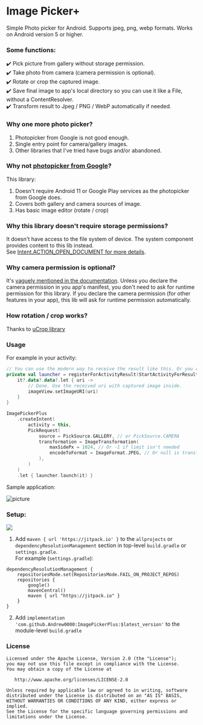 # Image Picker+

Simple Photo picker for Android. Supports jpeg, png, webp formats. Works on Android version 5 or higher.

### Some functions:  
✔️ Pick picture from gallery without storage permission.  
✔️ Take photo from camera (camera permission is optional).  
✔️ Rotate or crop the captured image.  
✔️ Save final image to app's local directory so you can use it like a File, without a ContentResolver.  
✔️ Transform result to Jpeg / PNG / WebP automatically if needed.  

### Why one more photo picker?
1. Photopicker from Google is not good enough.
2. Single entry point for camera/gallery images.
3. Other libraries that I've tried have bugs and/or abandoned.

### Why not [photopicker from Google](https://developer.android.com/training/data-storage/shared/photopicker)?  
This library:  
1. Doesn't require Android 11 or Google Play services as the photopicker from Google does.
2. Covers both gallery and camera sources of image.
3. Has basic image editor (rotate / crop)

### Why this library doesn't require storage permissions?  
It doesn't have access to the file system of device. The system component provides content to this lib instead.  
See [Intent.ACTION_OPEN_DOCUMENT for more details](https://developer.android.com/training/data-storage/shared/documents-files).

### Why camera permission is optional?  
It's [vaguely mentioned in the documentation](https://developer.android.com/reference/android/provider/MediaStore#ACTION_IMAGE_CAPTURE). 
Unless you declare the camera permission in you app's manifest, you don't need to ask for runtime permission for this library.
If you declare the camera permission (for other features in your app), this lib will ask for runtime permission automatically.

### How rotation / crop works?
Thanks to [uCrop library](https://github.com/Yalantis/uCrop)

### Usage
For example in your activity:
```kotlin
// You can use the modern way to receive the result like this. Or you can use onActivityResult().
private val launcher = registerForActivityResult(StartActivityForResult()) {
    it?.data?.data?.let { uri ->
        // Done. Use the received uri with captured image inside.
        imageView.setImageURI(uri)
    }
}

ImagePickerPlus
    .createIntent(
        activity = this,
        PickRequest(
            source = PickSource.GALLERY, // or PickSource.CAMERA
            transformation = ImageTransformation(
                maxSidePx = 1024, // Or -1 if limit isn't needed
                encodeToFormat = ImageFormat.JPEG, // Or null is transformation isn't needed
            ),
        )
    )
    .let { launcher.launch(it) }
```

Sample application:  

![picture](https://github.com/Andrew0000/ImagePickerPlus/raw/master/files/device-2023-05-01-193102.gif)


### Setup:  

[![](https://jitpack.io/v/Andrew0000/ImagePickerPlus.svg)](https://jitpack.io/#Andrew0000/ImagePickerPlus)

1. Add `maven { url 'https://jitpack.io' }` to the `allprojects` or `dependencyResolutionManagement` section in top-level `build.gradle` or `settings.gradle`.  
For example (`settings.gradle`):
```
dependencyResolutionManagement {
    repositoriesMode.set(RepositoriesMode.FAIL_ON_PROJECT_REPOS)
    repositories {
        google()
        mavenCentral()
        maven { url "https://jitpack.io" }
    }
}
```
2. Add `implementation 'com.github.Andrew0000:ImagePickerPlus:$latest_version'` to the module-level `build.gradle`  


### License

    Licensed under the Apache License, Version 2.0 (the "License");
    you may not use this file except in compliance with the License.
    You may obtain a copy of the License at

       http://www.apache.org/licenses/LICENSE-2.0

    Unless required by applicable law or agreed to in writing, software
    distributed under the License is distributed on an "AS IS" BASIS,
    WITHOUT WARRANTIES OR CONDITIONS OF ANY KIND, either express or implied.
    See the License for the specific language governing permissions and
    limitations under the License.
